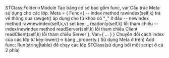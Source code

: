  STClass:Folder->Module
 Tạo bảng cơ sở bao gồm func, var
 Cấu trúc Meta sử dụng cho các lớp.
Meta = {
  Func={
    -- index method
    rawindex(self,k) trả về thông qua rawget() áp dụng cho từ khóa có "_" ở đầu
    -- newindex method
    rawnewindex(self,k,v) set key: _<key>
    readonly(self,k) lỗi tham chiếu
    --index/newindex method
    readServer(self,k) lỗi tham chiếu Client
    readClient(self,k) lỗi tham chiếu Server
  },
  Var={
    ...
  }
}
 Chuyển đổi cách index của các lớp từ key:lower()-> bảng _property.( Sử dụng Meta ở trên)
 Add func: Run(string|table) để chạy các lớp STClass(sử dụng bởi một script ở cả 2 phía)
